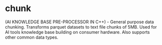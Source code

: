 # chunk
(AI KNOWLEDGE BASE PRE-PROCESSOR IN C++) - General purpose data chunking. Transforms parquet datasets to text file chunks of 5MB. Used for AI tools knowledge base building on consumer hardware. Also supports other common data types. 
